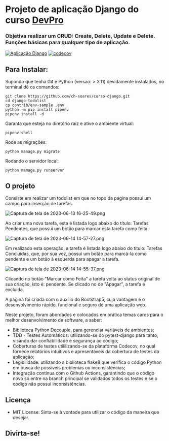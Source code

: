 # Projeto de aplicação Django do curso [DevPro](https://www.dev.pro.br/)

### Objetiva realizar um CRUD: Create, Delete, Update e Delete. Funções básicas para qualquer tipo de aplicação.

[![Aplicação Django](https://github.com/ch-soares/django-todolist/actions/workflows/django.yml/badge.svg)](https://github.com/ch-soares/django-todolist/actions/workflows/django.yml)
[![codecov](https://codecov.io/gh/ch-soares/django-todolist/branch/main/graph/badge.svg?token=8EKW2SB2KC)](https://codecov.io/gh/ch-soares/django-todolist)

## Para Instalar:
Supondo que tenha Git e Python (versao: > 3.11) devidamente instalados, no terminal dê os comandos:

```commandline
git clone https://github.com/ch-soares/curso-django.git
cd django-todolist
cp contrib/env-sample .env
python -m pip install pipenv
pipenv install -d
```
Garanta que esteja no diretório raiz e ative o ambiente virtual:

```commandline
pipenv shell
```

Rode as migrações:

```commandline
python manage.py migrate
```

Rodando o servidor local:

```commandline
python manage.py runserver
```

## O projeto

Consiste em realizar um todolist em que no topo da página possui um campo para inserção de tarefas.

![Captura de tela de 2023-06-13 16-25-49.png](..%2F..%2FImagens%2FCaptura%20de%20tela%20de%202023-06-13%2016-25-49.png)

Ao criar uma nova tarefa, esta é listada logo abaixo do título: Tarefas Pendentes, que possui um botão para marcar esta tarefa como feita.

![Captura de tela de 2023-06-14 14-57-27.png](..%2F..%2FImagens%2FCaptura%20de%20tela%20de%202023-06-14%2014-57-27.png)

Em realizado esta operação, a tarefa é listada logo abaixo do título: Tarefas Concluídas, que, por sua vez, possui um botão para marcá-la como pendente e um botão à esquerda para apagar a tarefa.

![Captura de tela de 2023-06-14 14-55-37.png](..%2F..%2FImagens%2FCaptura%20de%20tela%20de%202023-06-14%2014-55-37.png)

Clicando no botão "Marcar como Feita" a tarefa volta ao status original de sua criação, isto é: pendente. Se clicado no de "Apagar", a tarefa é excluída.

A página foi criada com o auxílio do Bootstrap5, cuja vantagem é o desenvolvimento rápido, funcional e seguro de uma aplicação web. 

Neste projeto, foram abordados e colocados em prática temas caros para o melhor desenvolvimento de software, a saber:
- Biblioteca Python Decouple, para gerenciar variáveis de ambientes;
- TDD - Testes Automáticos: utilizando-se do pytest-django para tanto, visando dar confiabilidade e segurança ao código;
- Coberturas de testes utililizando-se da plataforma Codecov, no qual fornece relatórios intuitivos e apresentáveis da cobertura de testes da aplicação;
- Legibilidade: utilizando a biblioteca flake8 que verifica o código Python em busca de possíveis problemas ou inconsistências;
- Integração contínua com o Github Actions, garantindo que o código novo só entre na branch principal se validados todos os testes e se o código não possui inconsistências.

## Licença
- MIT License: Sinta-se à vontade para utilizar o código da maneira que desejar.

## Divirta-se!
